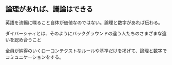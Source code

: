## 論理があれば、議論はできる


英語を流暢に喋ること自体が価値なのではない。論理と数字があれば伝わる。


ダイバーシティとは、そのようにバックグラウンドの違う人たちのさまざまな違いを認め合うこと


全員が納得のいくローコンテクストなルールや基準だけを掲げて、論理と数字でコミュニケーションをする。
